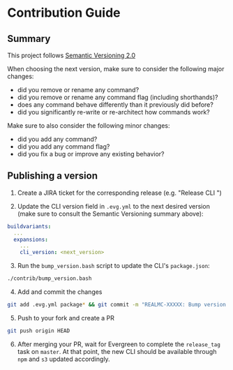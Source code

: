 # Contribution Guide

## Summary

This project follows [Semantic Versioning 2.0](https://semver.org/)

When choosing the next version, make sure to consider the following major changes:

* did you remove or rename any command?
* did you remove or rename any command flag (including shorthands)?
* does any command behave differently than it previously did before?
* did you significantly re-write or re-architect how commands work?

Make sure to also consider the following minor changes:

* did you add any command?
* did you add any command flag?
* did you fix a bug or improve any existing behavior?

## Publishing a version

1. Create a JIRA ticket for the corresponding release (e.g. "Release CLI <version>")

2. Update the CLI version field in `.evg.yml` to the next desired version (make sure to consult the Semantic Versioning summary above):
  ```yaml
  buildvariants:
    ...
    expansions:
      ...
      cli_version: <next_version>
  ```

3. Run the `bump_version.bash` script to update the CLI's `package.json`:
  ```bash
  ./contrib/bump_version.bash
  ```

4. Add and commit the changes
  ```bash
  git add .evg.yml package* && git commit -m "REALMC-XXXXX: Bump version to <next_version>"
  ```

5. Push to your fork and create a PR
  ```bash
  git push origin HEAD
  ```

6. After merging your PR, wait for Evergreen to complete the `release_tag` task on `master`.  At that point, the new CLI should be available through `npm` and `s3` updated accordingly.

